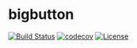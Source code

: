 # bigbutton

[![Build Status](https://travis-ci.com/grantrules/bigbutton.svg?branch=master)](https://travis-ci.com/grantrules/bigbutton) [![codecov](https://codecov.io/gh/grantrules/bigbutton/branch/master/graph/badge.svg?token=O0B1LHEI6Y)](https://codecov.io/gh/grantrules/bigbutton) [![License](https://img.shields.io/github/license/grantrules/bigbutton)](https://github.com/grantrules/bigbutton/blob/master/LICENSE.md)
